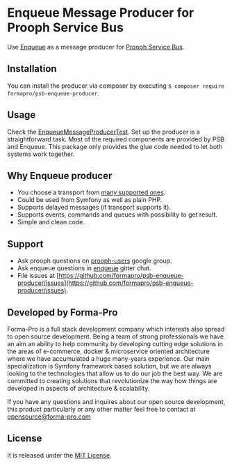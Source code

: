 Enqueue Message Producer for Prooph Service Bus
===============================================

Use [Enqueue](https://github.com/php-enqueue/enqueue-dev) as a message producer for [Prooph Service Bus](https://github.com/prooph/service-bus).

## Installation

You can install the producer via composer by executing `$ composer require formapro/psb-enqueue-producer`.

## Usage

Check the [EnqueueMessageProducerTest](tests/EnqueueMessageProducerTest.php). Set up the producer is a straightforward task. Most of
the required components are provided by PSB and Enqueue. This package only provides the glue code needed to let both
systems work together.

## Why Enqueue producer

* You choose a transport from [many supported ones](https://github.com/php-enqueue/enqueue-dev/tree/master/docs/transport).
* Could be used from Symfony as well as plain PHP.
* Supports delayed messages (if transport supports it).
* Supports events, commands and queues with possibility to get result.
* Simple and clean code. 

## Support

- Ask prooph questions on [prooph-users](https://groups.google.com/forum/?hl=de#!forum/prooph) google group.
- Ask enqueue questions in [enqueue](https://gitter.im/php-enqueue/Lobby) gitter chat.
- File issues at [https://github.com/formapro/psb-enqueue-producer/issues](https://github.com/formapro/psb-enqueue-producer/issues).

## Developed by Forma-Pro

Forma-Pro is a full stack development company which interests also spread to open source development. 
Being a team of strong professionals we have an aim an ability to help community by developing cutting edge solutions in the areas of e-commerce, docker & microservice oriented architecture where we have accumulated a huge many-years experience. 
Our main specialization is Symfony framework based solution, but we are always looking to the technologies that allow us to do our job the best way. We are committed to creating solutions that revolutionize the way how things are developed in aspects of architecture & scalability.

If you have any questions and inquires about our open source development, this product particularly or any other matter feel free to contact at opensource@forma-pro.com

## License

It is released under the [MIT License](LICENSE).

